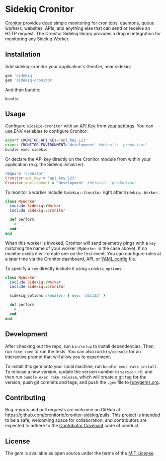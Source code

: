 # Sidekiq Cronitor

[Cronitor](https://cronitor.io/) provides dead simple monitoring for cron jobs, daemons, queue workers, websites, APIs, and anything else that can send or receive an HTTP request. The Cronitor Sidekiq library provides a drop in integration for monitoring any Sidekiq Worker.

## Installation

Add sidekiq-cronitor your application's Gemfile, near sidekiq:

```ruby
gem 'sidekiq'
gem 'sidekiq-cronitor'
```

And then bundle:

```
bundle
```

## Usage

Configure `sidekiq-cronitor` with an [API Key](https://cronitor.io/docs/api-overview) from [your settings](https://cronitor.io/settings). You can use ENV variables to configure Cronitor:

```sh
export CRONITOR_API_KEY='api_key_123'
export CRONITOR_ENVIRONMENT='development' #default: 'production'
bundle exec sidekiq
```

Or declare the API key directly on the Cronitor module from within your application (e.g. the Sidekiq initializer).
```ruby
require 'cronitor'
Cronitor.api_key = 'api_key_123'
Cronitor.environment = 'development' #default: 'production'
```


To monitor a worker include `Sidekiq::Cronitor` right after `Sidekiq::Worker`:

```ruby
class MyWorker
  include Sidekiq::Worker
  include Sidekiq::Cronitor

  def perform
    # ...
  end
end
```

When this worker is invoked, Cronitor will send telemetry pings with a  `key` matching the name of your worker (`MyWorker` in the case above). If no monitor exists it will create one on the first event. You can configure rules at a later time via the Cronitor dashboard, API, or [YAML config](https://github.com/cronitorio/cronitor-ruby#configuring-monitors) file.

To specify a `key` directly include it using `sidekiq_options`:

```ruby
class MyWorker
  include Sidekiq::Worker
  include Sidekiq::Cronitor

  sidekiq_options cronitor: { key: 'abc123' }

  def perform
    # ...
  end
end
```

## Development

After checking out the repo, run `bin/setup` to install dependencies. Then, run `rake spec` to run the tests. You can also run `bin/console` for an interactive prompt that will allow you to experiment.

To install this gem onto your local machine, run `bundle exec rake install`. To release a new version, update the version number in `version.rb`, and then run `bundle exec rake release`, which will create a git tag for the version, push git commits and tags, and push the `.gem` file to [rubygems.org](https://rubygems.org).

## Contributing

Bug reports and pull requests are welcome on GitHub at https://github.com/cronitorio/cronitor-sidekiq/pulls. This project is intended to be a safe, welcoming space for collaboration, and contributors are expected to adhere to the [Contributor Covenant](http://contributor-covenant.org) code of conduct.

## License

The gem is available as open source under the terms of the [MIT License](https://opensource.org/licenses/MIT).
